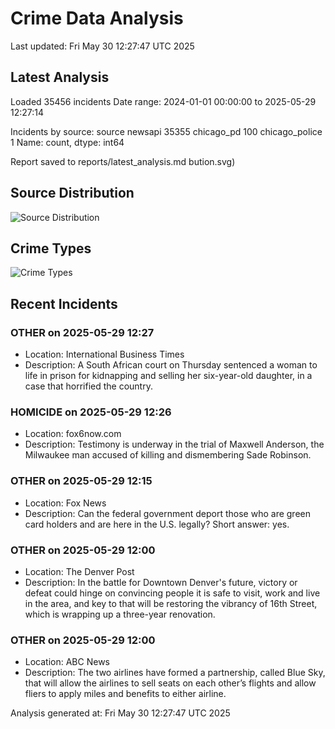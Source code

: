 # Crime Data Analysis
Last updated: Fri May 30 12:27:47 UTC 2025

## Latest Analysis

Loaded 35456 incidents
Date range: 2024-01-01 00:00:00 to 2025-05-29 12:27:14

Incidents by source:
source
newsapi           35355
chicago_pd          100
chicago_police        1
Name: count, dtype: int64

Report saved to reports/latest_analysis.md
bution.svg)

## Source Distribution
![Source Distribution](images/source_distribution.svg)

## Crime Types
![Crime Types](images/crime_types.svg)

## Recent Incidents

### OTHER on 2025-05-29 12:27
- Location: International Business Times
- Description: A South African court on Thursday sentenced a woman to life in prison for kidnapping and selling her six-year-old daughter, in a case that horrified the country.


### HOMICIDE on 2025-05-29 12:26
- Location: fox6now.com
- Description: Testimony is underway in the trial of Maxwell Anderson, the Milwaukee man accused of killing and dismembering Sade Robinson.


### OTHER on 2025-05-29 12:15
- Location: Fox News
- Description: Can the federal government deport those who are green card holders and are here in the U.S. legally? Short answer: yes.


### OTHER on 2025-05-29 12:00
- Location: The Denver Post
- Description: In the battle for Downtown Denver's future, victory or defeat could hinge on convincing people it is safe to visit, work and live in the area, and key to that will be restoring the vibrancy of 16th Street, which is wrapping up a three-year renovation.


### OTHER on 2025-05-29 12:00
- Location: ABC News
- Description: The two airlines have formed a partnership, called Blue Sky, that will allow the airlines to sell seats on each other’s flights and allow fliers to apply miles and benefits to either airline.

Analysis generated at: Fri May 30 12:27:47 UTC 2025
